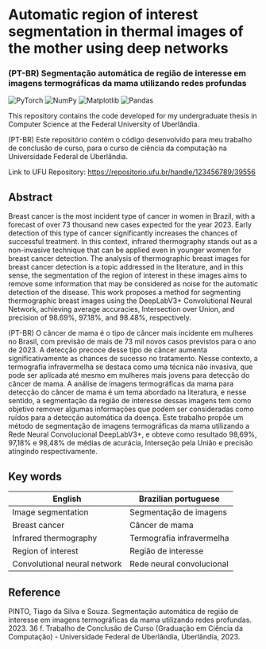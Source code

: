 # Automatic region of interest segmentation in thermal images of the mother using deep networks

### (PT-BR) **Segmentação automática de região de interesse em imagens termográficas da mama utilizando redes profundas**

![PyTorch](https://img.shields.io/badge/PyTorch-%23EE4C2C.svg?style=for-the-badge&logo=PyTorch&logoColor=white)
![NumPy](https://img.shields.io/badge/numpy-%23013243.svg?style=for-the-badge&logo=numpy&logoColor=white)
![Matplotlib](https://img.shields.io/badge/Matplotlib-%23ffffff.svg?style=for-the-badge&logo=Matplotlib&logoColor=black)
![Pandas](https://img.shields.io/badge/pandas-%23150458.svg?style=for-the-badge&logo=pandas&logoColor=white)

This repository contains the code developed for my undergraduate thesis in Computer Science at the Federal University of Uberlândia.

(PT-BR) Este repositório contém o código desenvolvido para meu trabalho de conclusão de curso, para o curso de ciência da computação na Universidade Federal de Uberlândia.

Link to UFU Repository: https://repositorio.ufu.br/handle/123456789/39556

## Abstract

Breast cancer is the most incident type of cancer in women in Brazil, with a forecast of over 73 thousand new cases expected for the year 2023. Early detection of this type of cancer significantly increases the chances of successful treatment. In this context, infrared thermography stands out as a non-invasive technique that can be applied even in younger women for breast cancer detection. The analysis of thermographic breast images for breast cancer detection is a topic addressed in the literature, and in this sense, the segmentation of the region of interest in these images aims to remove some information that may be considered as noise for the automatic detection of the disease. This work proposes a method for segmenting thermographic breast images using the DeepLabV3+ Convolutional Neural Network, achieving average accuracies, Intersection over Union, and precision of 98.69%, 97.18%, and 98.48%, respectively.

(PT-BR) O câncer de mama é o tipo de câncer mais incidente em mulheres no Brasil, com previsão de mais de 73 mil novos casos previstos para o ano de 2023. A detecção precoce desse tipo de câncer aumenta significativamente as chances de sucesso no tratamento. Nesse contexto, a termografia infravermelha se destaca como uma técnica não invasiva, que pode ser aplicada até mesmo em mulheres mais jovens para detecção do câncer de mama. A análise de imagens termográficas da mama para detecção do câncer de mama é um tema abordado na literatura, e nesse sentido, a segmentação da região de interesse dessas imagens tem como objetivo remover algumas informações que podem ser consideradas como ruídos para a detecção automática da doença. Este trabalho propõe um método de segmentação de imagens termográficas da mama utilizando a Rede Neural Convolucional DeepLabV3+, e obteve como resultado 98,69%, 97,18% e 98,48% de médias de acurácia, Interseção pela União e precisão atingindo respectivamente.

## Key words

| English                      | Brazilian portuguese      |
|------------------------------|---------------------------|
| Image segmentation           | Segmentação de imagens    |
| Breast cancer                | Câncer de mama            |
| Infrared thermography        | Termografia infravermelha |
| Region of interest           | Região de interesse       |
| Convolutional neural network | Rede neural convolucional |

## Reference

PINTO, Tiago da Silva e Souza. Segmentação automática de região de interesse em imagens termográficas da mama utilizando redes profundas. 2023. 36 f. Trabalho de Conclusão de Curso (Graduação em Ciência da Computação) - Universidade Federal de Uberlândia, Uberlândia, 2023.

